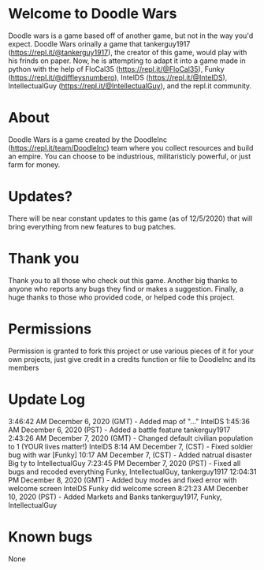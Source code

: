 # Welcome to Doodle Wars
Doodle wars is a game based off of another game, but not in the way you'd expect.
Doodle Wars orinally a game that tankerguy1917 (https://repl.it/@tankerguy1917), the creator of this game, would play with his frinds on paper. Now, he is attempting to adapt it into a game made in python with the help of FloCal35 (https://repl.it/@FloCal35), Funky (https://repl.it/@diffleysnumbero), IntelDS (https://repl.it/@IntelDS), IntellectualGuy (https://repl.it/@IntellectualGuy), and the repl.it community.

# About
Doodle Wars is a game  created by the DoodleInc (https://repl.it/team/DoodleInc)  team where you collect resources and build an empire. You can choose to be industrious, militaristicly powerful, or just farm for money.

# Updates?
There will be near constant updates to this game (as of 12/5/2020) that will bring everything from new features to bug patches.

# Thank you
Thank you to all those who check out this game. Another big thanks to anyone who reports any bugs they find or makes a suggestion. Finally, a huge thanks to those who provided code, or helped code this project.

# Permissions
Permission is granted to fork this project or use various pieces of it for your own projects, just give credit in a credits function or file to DoodleInc and its members

# Update Log
3:46:42 AM December 6, 2020 (GMT) - Added map of "..." IntelDS
1:45:36 AM December 6, 2020 (PST) - Added a battle feature tankerguy1917
2:43:26 AM December 7, 2020 (GMT) - Changed default civilian population to 1 (YOUR lives matter!) IntelDS
8:14 AM December 7, (CST) - Fixed soldier bug with war [Funky]
10:17 AM December 7, (CST) - Added natrual disaster Big ty to IntellectualGuy
7:23:45 PM December 7, 2020 (PST) - Fixed all bugs and recoded everything Funky, IntellectualGuy, tankerguy1917
12:04:31 PM December 8, 2020 (GMT) - Added buy modes and fixed error with welcome screen IntelDS Funky did welcome screen
8:21:23 AM Decenber 10, 2020 (PST) - Added Markets and Banks tankerguy1917, Funky, IntellectualGuy

# Known bugs
None
